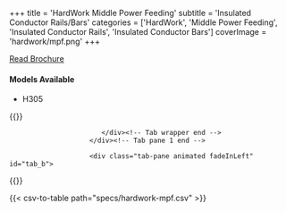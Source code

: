 +++
title = 'HardWork Middle Power Feeding'
subtitle = 'Insulated Conductor Rails/Bars'
categories = ['HardWork', 'Middle Power Feeding', 'Insulated Conductor Rails', 'Insulated Conductor Bars']
coverImage = 'hardwork/mpf.png'
+++

[Read Brochure](https://www.hardwork.com.tw/wp-content/uploads/2020/09/%E9%80%A3%E7%BA%8C%E5%9E%8B%E7%B5%95%E7%B7%A3%E5%AE%89%E5%85%A8%E9%9B%BB%E8%BB%8ConlyEnglish.pdf)

#### Models Available

* H305

{{<renderer>}}

</div>
                              </div><!-- Service 1 end -->

                           </div><!-- Tab wrapper end -->
                        </div><!-- Tab pane 1 end -->

                        <div class="tab-pane animated fadeInLeft" id="tab_b">
{{</renderer>}}

{{< csv-to-table path="specs/hardwork-mpf.csv" >}}
